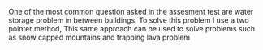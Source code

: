 One of the most common question asked in the assesment test are water storage problem in between buildings. To solve this problem I use a two pointer method, This same approach can be used to solve problems such as snow capped mountains and trapping lava problem
